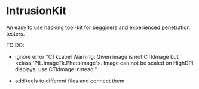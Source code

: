 # IntrusionKit
An easy to use hacking tool-kit for begginers and experienced penetration testers.


TO DO:

 - ignore error "CTkLabel Warning: Given image is not CTkImage but <class 'PIL.ImageTk.PhotoImage'>. Image can not be scaled on HighDPI displays, use CTkImage instead."

 - add tools to different files and connect them